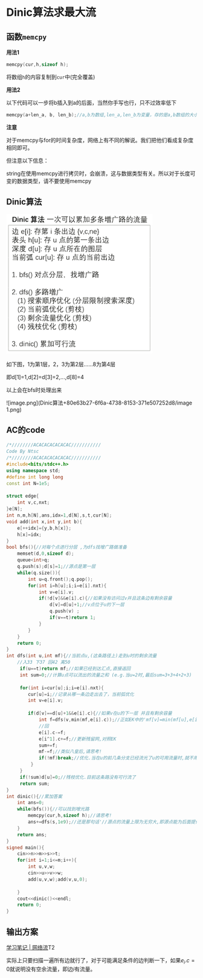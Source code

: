 # Dinic算法求最大流



## 函数`memcpy`

**用法1**

```C++
memcpy(cur,h,sizeof h);
```

将数组`h`的内容复制到`cur`中(完全覆盖)

**用法2**

以下代码可以一步将b插入到a的后面，当然你手写也行，只不过效率低下

```C++
memcpy(a+len_a, b, len_b);//a,b为数组,len_a,len_b为变量，存的是a,b数组的大小
```

**注意**

对于memcpy与for的时间复杂度，网络上有不同的解说。我们把他们看成复杂度相同即可。

但注意以下信息：

string在使用memcpy进行拷贝时，会崩溃，这与数据类型有关。所以对于长度可变的数据类型，请不要使用memcpy

## Dinic算法

![image.png](Dinic算法+80e63b27-6f6a-4738-8153-371e507252d8/image.png)

如下图，1为第1层，2，3为第2层……8为第4层

即d[1]=1,d[2]=d[3]=2,...,d[8]=4

以上会在bfs时处理出来

![image.png](Dinic算法+80e63b27-6f6a-4738-8153-371e507252d8/image 1.png)

## AC的code

```C++
/*////////ACACACACACACAC///////////
Code By Ntsc
/*////////ACACACACACACAC///////////
#include<bits/stdc++.h>
using namespace std;
#define int long long
const int N=1e5;

struct edge{
	int v,c,nxt;
}e[N];
int n,m,h[N],ans,idx=1,d[N],s,t,cur[N];
void add(int x,int y,int b){
	e[++idx]={y,b,h[x]};
	h[x]=idx;
}
bool bfs(){//对每个点进行分层 ,为dfs找增广路做准备 
	memset(d,0,sizeof d);
	queue<int>q;
	q.push(s);d[s]=1;//源点是第一层 
	while(q.size()){
		int u=q.front();q.pop();
		for(int i=h[u];i;i=e[i].nxt){
			int v=e[i].v;
			if(!d[v]&&e[i].c){//如果没有访问过v并且这条边有剩余容量 
				d[v]=d[u]+1;//v点位于u的下一层 
				q.push(v) ;
				if(v==t)return 1;
			}
		}
	}
	return 0;
} 
int dfs(int u,int mf){//当前点u,(这条路径上)走到u时的剩余流量 
	//入33 下37 回42 离50 
	 if(u==t)return mf;//如果已经到达汇点,直接返回
	 int sum=0;//计算u点可以流出的流量之和 (e.g.当u=2时,最后sum=3+3+4+2+3)
	 
	 for(int i=cur[u];i;i=e[i].nxt){
	 	cur[u]=i;//记录从哪一条边走出去了，当前弧优化
	 	int v=e[i].v;
	 	
	 	if(d[v]==d[u]+1&&e[i].c){//如果v在u的下一层 并且有剩余容量 
	 		int f=dfs(v,min(mf,e[i].c));//正如EK中的'mf[v]=min(mf[u],e[i].c);' 
		 	//回
			e[i].c-=f;
			e[i^1].c+=f;//更新残留网,对照EK 
			sum+=f;
			mf-=f;//类似八皇后,请思考! 
			if(!mf)break;//优化.当在u的前几条分支已经流光了u的可用流量时,就不用考虑剩下的分支了 
		 }
	 } 
	 if(!sum)d[u]=0;//残枝优化.目前这条路没有可行流了 
	 return sum;
}
int dinic(){//累加答案 
	int ans=0;
	while(bfs()){//可以找到增光路 
		memcpy(cur,h,sizeof h);//请思考! 
		ans+=dfs(s,1e9);//还是那句话'//源点的流量上限为无穷大,即源点能为后面提供无限大的流量' 
	}
	return ans;
} 
signed main(){
	cin>>n>>m>>s>>t;
	for(int i=1;i<=m;i++){
		int u,v,w;
		cin>>u>>v>>w;
		add(u,v,w);add(v,u,0);
		
	} 
	cout<<dinic()<<endl;
	return 0;
}

```

## 输出方案

[学习笔记 | 网络流](https://flowus.cn/56bc8561-bb4f-4951-b785-9de97d46b065)T2

实际上只要扫描一遍所有边就行了，对于可能满足条件的边判断一下，如果$e_i.c=0$就说明没有空余流量，即边$i$有流量。

